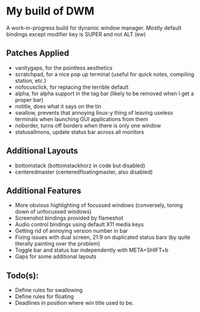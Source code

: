 # My build of DWM

A work-in-progress build for dynamic window manager. Mostly default bindings except modifier key is SUPER and not ALT (ew)

## Patches Applied

- vanitygaps, for the pointless aesthetics
- scratchpad, for a nice pop up terminal (useful for quick notes, compiling station, etc.)
- nofocusclick, for replacing the terrible default
- alpha, for alpha support in the tag bar (likely to be removed when I get a proper bar)
- notitle, does what it says on the tin
- swallow, prevents that annoying linux-y thing of leaving useless terminals when launching GUI applications from them
- noborder, turns off borders when there is only one window
- statusallmons, update status bar across all monitors

## Additional Layouts
- bottomstack (bottomstackhorz in code but disabled)
- centeredmaster (centeredfloatingmaster, also disabled)

## Additional Features
- More obvious highlighting of focussed windows (conversely, toning down of unfocussed windows)
- Screenshot bindings provided by flameshot
- Audio control bindings using default X11 media keys
- Getting rid of annoying version number in bar
- Fixing issues with dual screen, 21:9 on duplicated status bars (by quite literally painting over the problem)
- Toggle bar and status bar independently with META+SHIFT+b
- Gaps for some additional layouts

## Todo(s):
- Define rules for swallowing 
- Define rules for floating 
- Deadlines in position where win title used to be.
